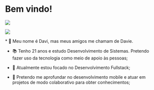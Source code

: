 # Bem vindo!

<p align="left">
  <img src="https://github-readme-stats.vercel.app/api?username=daviebatista&show_icons=true&theme=tokyonight">
</p>
  <img src="https://github-readme-stats.vercel.app/api/top-langs/?username=daviebatista&langs_count=8&layout=compact&theme=tokyonight">
<p align="left">
  
</p>
* 👋 Meu nome é Davi, mas meus amigos me chamam de Davie. 

* 📚 Tenho 21 anos e estudo Desenvolvimento de Sistemas. Pretendo fazer uso da tecnologia como meio de apoio às pessoas;

* 📍 Atualmente estou focado no Desenvolvimento Fullstack;

* 📱 Pretendo me aprofundar no desenvolvimento mobile e atuar em projetos de modo colaborativo para obter conhecimentos;



